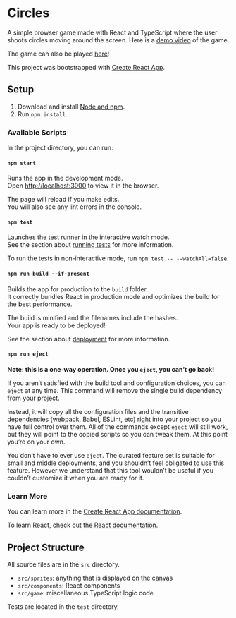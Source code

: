 # Circles
A simple browser game made with React and TypeScript where the user shoots circles moving around the screen. Here is a [demo video](https://user-images.githubusercontent.com/40542809/212783505-db7de565-3463-44db-bc40-6f1bd9c58adf.mov) of the game.

The game can also be played [here](https://johneastman.github.io/circles/)!

This project was bootstrapped with [Create React App](https://github.com/facebook/create-react-app).

## Setup
1. Download and install [Node and npm](https://docs.npmjs.com/downloading-and-installing-node-js-and-npm).
1. Run `npm install`.

### Available Scripts
In the project directory, you can run:

#### `npm start`
Runs the app in the development mode.\
Open [http://localhost:3000](http://localhost:3000) to view it in the browser.

The page will reload if you make edits.\
You will also see any lint errors in the console.

#### `npm test`
Launches the test runner in the interactive watch mode.\
See the section about [running tests](https://facebook.github.io/create-react-app/docs/running-tests) for more information.

To run the tests in non-interactive mode, run `npm test -- --watchAll=false`.

#### `npm run build --if-present`
Builds the app for production to the `build` folder.\
It correctly bundles React in production mode and optimizes the build for the best performance.

The build is minified and the filenames include the hashes.\
Your app is ready to be deployed!

See the section about [deployment](https://facebook.github.io/create-react-app/docs/deployment) for more information.

#### `npm run eject`
**Note: this is a one-way operation. Once you `eject`, you can’t go back!**

If you aren’t satisfied with the build tool and configuration choices, you can `eject` at any time. This command will remove the single build dependency from your project.

Instead, it will copy all the configuration files and the transitive dependencies (webpack, Babel, ESLint, etc) right into your project so you have full control over them. All of the commands except `eject` will still work, but they will point to the copied scripts so you can tweak them. At this point you’re on your own.

You don’t have to ever use `eject`. The curated feature set is suitable for small and middle deployments, and you shouldn’t feel obligated to use this feature. However we understand that this tool wouldn’t be useful if you couldn’t customize it when you are ready for it.

### Learn More
You can learn more in the [Create React App documentation](https://facebook.github.io/create-react-app/docs/getting-started).

To learn React, check out the [React documentation](https://reactjs.org/).

## Project Structure
All source files are in the `src` directory.
* `src/sprites`: anything that is displayed on the canvas
* `src/components`: React components
* `src/game`: miscellaneous TypeScript logic code

Tests are located in the `test` directory.

